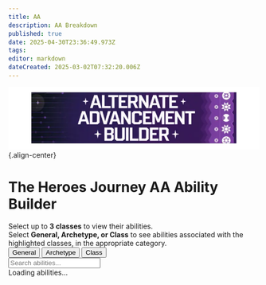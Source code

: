 ```yaml
---
title: AA
description: AA Breakdown
published: true
date: 2025-04-30T23:36:49.973Z
tags: 
editor: markdown
dateCreated: 2025-03-02T07:32:20.006Z
---
```


![aa_builder.webp](/classes-and-abilities/aa_builder.webp){.align-center}

<div id="aa-builder">
  <h1>The Heroes Journey AA Ability Builder</h1>
  <div class="center-text">
    Select up to <strong>3 classes</strong> to view their abilities.<br>
    Select <strong>General, Archetype, or Class</strong> to see abilities associated with the highlighted classes, in the appropriate category.
  </div>
  
  <div class="filter-options">
    <button class="mode-button active" data-mode="general">General</button>
    <button class="mode-button" data-mode="archetype">Archetype</button>
    <button class="mode-button" data-mode="class">Class</button>
  </div>
  
  <div class="class-buttons" id="classButtons">
    <!-- Classes will be populated via JS -->
  </div>
  
  <div class="search-container">
    <input type="text" id="searchInput" placeholder="Search abilities..." class="search-input">
  </div>
  
  <div class="stats" id="stats">
    Loading abilities...
  </div>
  
  <div class="abilities-container" id="abilitiesContainer">
    <!-- Abilities will be populated via JS -->
  </div>
</div>